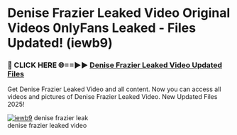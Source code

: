 # Denise Frazier Leaked Video Original Videos 0nlyFans Leaked - Files Updated! (iewb9)

<h3>🔴 CLICK HERE 🌐==►► <a href="https://best4dudes.click/HH4t6V" rel="nofollow">Denise Frazier Leaked Video Updated Files</a></h3>

Get Denise Frazier Leaked Video and all content. Now you can access all videos and pictures of Denise Frazier Leaked Video. New Updated Files 2025!

[![iewb9](https://github.com/user-attachments/assets/8c521d6e-e6e3-4a75-9320-d58ab9d79d5b)](https://best4dudes.click/HH4t6V)
denise frazier leak<br>
denise frazier leaked video